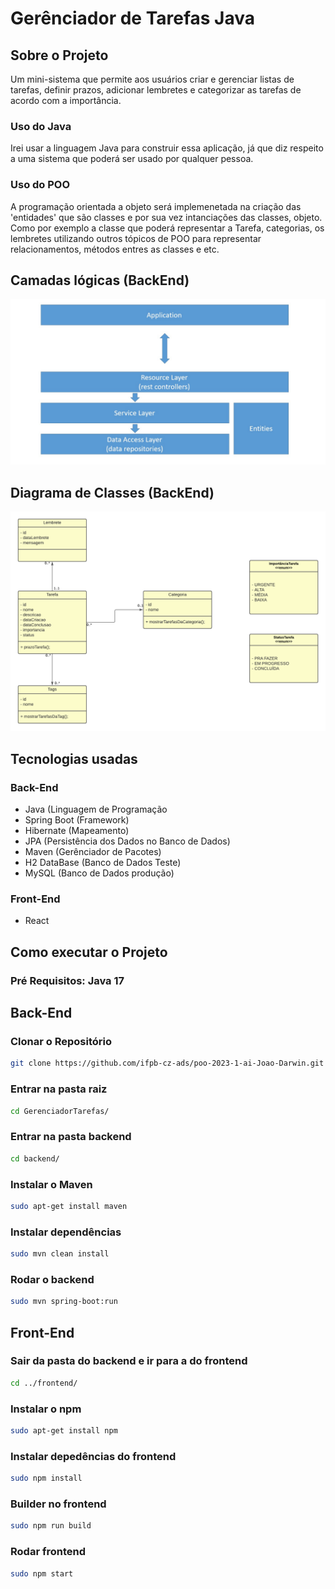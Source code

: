 # Gerênciador de Tarefas Java

## Sobre o Projeto
Um mini-sistema que permite aos usuários criar e gerenciar listas de tarefas, definir prazos, adicionar lembretes e categorizar as tarefas de acordo com a importância.

### Uso do Java
Irei usar a linguagem Java para construir essa aplicação, já que diz respeito a uma sistema que poderá ser usado por qualquer pessoa.

### Uso do POO
A programação orientada a objeto será implemenetada na criação das 'entidades' que são classes e por sua vez intanciações das classes, objeto. Como por exemplo a classe que poderá representar a Tarefa, categorias, os lembretes utilizando outros tópicos de POO para representar relacionamentos, métodos entres as classes e etc.

## Camadas lógicas (BackEnd)
![Modelo Conceitual](https://github.com/Joao-Darwin/repoImgs/blob/main/Imgs%20-%20Web%20Service%20SpringBoot/camadasLogicas.png)

## Diagrama de Classes (BackEnd)
![Diagrama de Classes](https://github.com/Joao-Darwin/repoImgs/blob/main/Imgs%20-%20Projeto%20POO%20To%20do%20List/DiagramaDeClasses.png)

## Tecnologias usadas
### Back-End
- Java (Linguagem de Programação
- Spring Boot (Framework)
- Hibernate (Mapeamento)
- JPA (Persistência dos Dados no Banco de Dados)
- Maven (Gerênciador de Pacotes)
- H2 DataBase (Banco de Dados Teste)
- MySQL (Banco de Dados produção)

### Front-End
- React

## Como executar o Projeto
### Pré Requisitos: Java 17

## Back-End
### Clonar o Repositório
```bash
git clone https://github.com/ifpb-cz-ads/poo-2023-1-ai-Joao-Darwin.git GerenciadorTarefas
```
### Entrar na pasta raiz
```bash
cd GerenciadorTarefas/
```

### Entrar na pasta backend
```bash
cd backend/
```

### Instalar o Maven
```bash
sudo apt-get install maven
```

### Instalar dependências
```bash
sudo mvn clean install 
```

### Rodar o backend
```bash
sudo mvn spring-boot:run
```

## Front-End
### Sair da pasta do backend e ir para a do frontend
```bash
cd ../frontend/
```

### Instalar o npm
```bash
sudo apt-get install npm
```

### Instalar depedências do frontend
```bash
sudo npm install
```

### Builder no frontend
```bash
sudo npm run build
```

### Rodar frontend
```bash
sudo npm start
```
